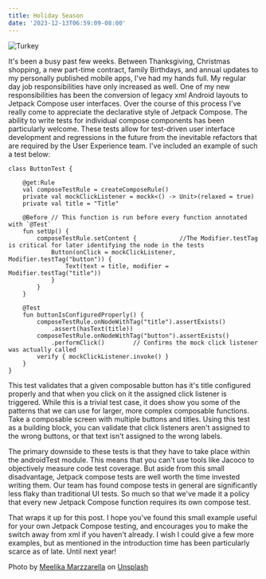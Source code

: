 ```yaml
---
title: Holiday Season
date: '2023-12-13T06:59:09-08:00'
---
```

![Turkey](/img/blog/turkey.jpg)

It's been a busy past few weeks.  Between Thanksgiving, Christmas shopping, a new part-time contract, family Birthdays, and annual updates to my personally published mobile apps, I've had my hands full.  My regular day job responsibilities have only increased as well.  One of my new responsibilities has been the conversion of legacy xml Android layouts to Jetpack Compose user interfaces.  Over the course of this process I've really come to appreciate the declarative style of Jetpack Compose.  The ability to write tests for individual compose components has been particularly welcome.  These tests allow for test-driven user interface development and regressions in the future from the inevitable refactors that are required by the User Experience team.  I've included an example of such a test below:

```
class ButtonTest {

    @get:Rule
    val composeTestRule = createComposeRule()
    private val mockClickListener = mockk<() -> Unit>(relaxed = true)
    private val title = "Title" 

    @Before // This function is run before every function annotated with `@Test`
    fun setUp() {
        composeTestRule.setContent {            //The Modifier.testTag is critical for later identifying the node in the tests
            Button(onClick = mockClickListener,  Modifier.testTag("button")) {
                Text(text = title, modifier = Modifier.testTag("title"))
            }
        }
    }

    @Test
    fun buttonIsConfiguredProperly() {
        composeTestRule.onNodeWithTag("title").assertExists()
            .assert(hasText(title))
        composeTestRule.onNodeWithTag("button").assertExists()
            .performClick()        // Confirms the mock click listener was actually called
        verify { mockClickListener.invoke() } 
    }
}
```

This test validates that a given composable button has it's title configured properly and that when you click on it the assigned click listener is triggered.  While this is a trivial test case, it does show you some of the patterns that we can use for larger, more complex composable functions.  Take a composable screen with multiple buttons and titles.  Using this test as a building block, you can validate that click listeners aren't assigned to the wrong buttons, or that text isn't assigned to the wrong labels.

The primary downside to these tests is that they have to take place within the androidTest module.  This means that you can't use tools like Jacoco to objectively measure code test coverage. But aside from this small disadvantage, Jetpack compose tests are well worth the time invested writing them.  Our team has found compose tests in general are significantly less flaky than traditional UI tests.  So much so that we've made it a policy that every new Jetpack Compose function requires its own compose test.  

That wraps it up for this post.  I hope you've found this small example useful for your own Jetpack Compose testing, and encourages you to make the switch away from xml if you haven't already.  I wish I could give a few more examples, but as mentioned in the introduction time has been particularly scarce as of late.  Until next year!

Photo by <a href="https://unsplash.com/@moonlitlens?utm_content=creditCopyText&utm_medium=referral&utm_source=unsplash">Meelika Marzzarella</a> on <a href="https://unsplash.com/photos/brown-and-white-turkey-1dkPi4dmiw0?utm_content=creditCopyText&utm_medium=referral&utm_source=unsplash">Unsplash</a>
